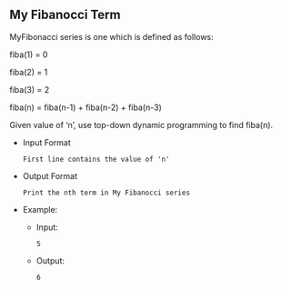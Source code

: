 ## My Fibanocci Term
MyFibonacci series is one which is defined as follows: 

fiba(1) = 0

fiba(2) = 1

fiba(3) = 2

fiba(n) = fiba(n-1) + fiba(n-2) + fiba(n-3)

Given value of ‘n’, use top-down dynamic programming to find fiba(n).

- Input Format
    ```
    First line contains the value of 'n'
    ```
- Output Format
    ```
    Print the nth term in My Fibanocci series
    ```
- Example:

    - Input:
        ```
        5
        ```
    - Output:
        ```
        6
        ```